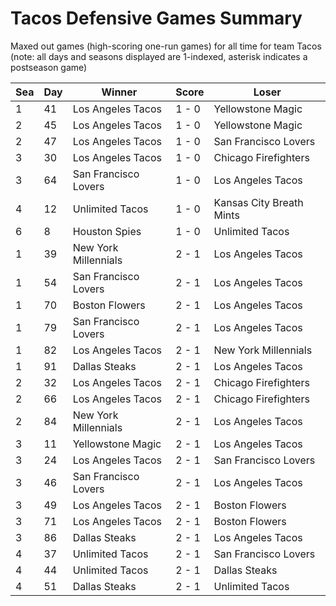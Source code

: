 # Tacos Defensive Games Summary



Maxed out games (high-scoring one-run games) for all time for team Tacos (note: all days and seasons displayed are 1-indexed, asterisk indicates a postseason game)


| Sea | Day | Winner | Score | Loser | 
| ------ |------ |------ |------ |------ |
| 1 | 41 | Los Angeles Tacos | 1 - 0 | Yellowstone Magic | 
| 2 | 45 | Los Angeles Tacos | 1 - 0 | Yellowstone Magic | 
| 2 | 47 | Los Angeles Tacos | 1 - 0 | San Francisco Lovers | 
| 3 | 30 | Los Angeles Tacos | 1 - 0 | Chicago Firefighters | 
| 3 | 64 | San Francisco Lovers | 1 - 0 | Los Angeles Tacos | 
| 4 | 12 | Unlimited Tacos | 1 - 0 | Kansas City Breath Mints | 
| 6 | 8 | Houston Spies | 1 - 0 | Unlimited Tacos | 
| 1 | 39 | New York Millennials | 2 - 1 | Los Angeles Tacos | 
| 1 | 54 | San Francisco Lovers | 2 - 1 | Los Angeles Tacos | 
| 1 | 70 | Boston Flowers | 2 - 1 | Los Angeles Tacos | 
| 1 | 79 | San Francisco Lovers | 2 - 1 | Los Angeles Tacos | 
| 1 | 82 | Los Angeles Tacos | 2 - 1 | New York Millennials | 
| 1 | 91 | Dallas Steaks | 2 - 1 | Los Angeles Tacos | 
| 2 | 32 | Los Angeles Tacos | 2 - 1 | Chicago Firefighters | 
| 2 | 66 | Los Angeles Tacos | 2 - 1 | Chicago Firefighters | 
| 2 | 84 | New York Millennials | 2 - 1 | Los Angeles Tacos | 
| 3 | 11 | Yellowstone Magic | 2 - 1 | Los Angeles Tacos | 
| 3 | 24 | Los Angeles Tacos | 2 - 1 | San Francisco Lovers | 
| 3 | 46 | San Francisco Lovers | 2 - 1 | Los Angeles Tacos | 
| 3 | 49 | Los Angeles Tacos | 2 - 1 | Boston Flowers | 
| 3 | 71 | Los Angeles Tacos | 2 - 1 | Boston Flowers | 
| 3 | 86 | Dallas Steaks | 2 - 1 | Los Angeles Tacos | 
| 4 | 37 | Unlimited Tacos | 2 - 1 | San Francisco Lovers | 
| 4 | 44 | Unlimited Tacos | 2 - 1 | Dallas Steaks | 
| 4 | 51 | Dallas Steaks | 2 - 1 | Unlimited Tacos | 


